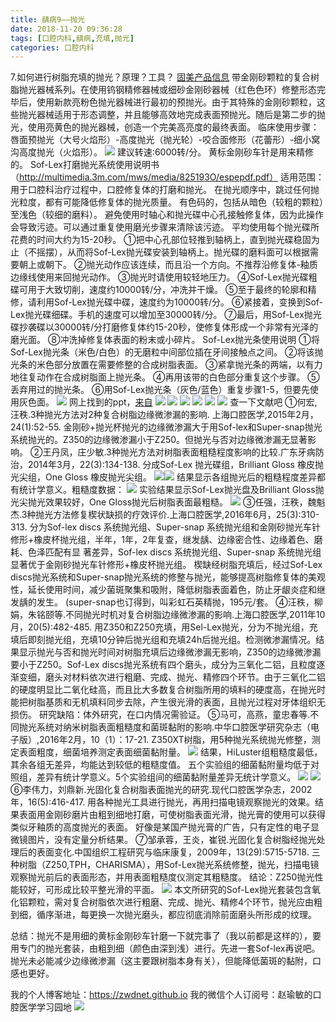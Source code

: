 ```yaml
---
title: 龋病9——抛光
date: 2018-11-20 09:36:28
tags: [口腔内科,龋病,充填,抛光]
categories: 口腔内科
---
```

7.如何进行树脂充填的抛光？原理？工具？
[固美产品信息](https://www.kometdental.de/~/media/KometDental/Product%20Info/SyncFolder/413761_pdf.pdf?e24ab82f-c86a-42ce-b216-55fa02ea3cae)
带金刚砂颗粒的复合树脂抛光器械系列。在使用钨钢精修器械或细砂金刚砂器械（红色色环）修整形态完毕后，使用新款亮粉色抛光器械进行最初的预抛光。由于其特殊的金刚砂颗粒，这些抛光器械适用于形态调整，并且能够高效地完成表面预抛光。随后是第二步的抛光，使用亮黄色的抛光器械，创造一个完美高亮度的最终表面。
临床使用步骤：唇面预抛光（大号火焰形）-高度抛光（抛光轮）-咬合面修形（花蕾形）-细小窝沟高度抛光（火焰形）。
![](https://zymblog-1258069789.cos.ap-chengdu.myqcloud.com/blog0037-qb9-pg/01.jpg)
建议转速:6000转/分。
黄标金刚砂车针是用来精修的。
Sof-Lex打磨抛光系统使用说明书
（http://multimedia.3m.com/mws/media/825193O/espepdf.pdf）
适用范围：用于口腔科治疗过程中，口腔修复体的打磨和抛光。
在抛光顺序中，跳过任何抛光粒度，都有可能降低修复体的抛光质量。
有色码的，包括从暗色（较粗的颗粒）至浅色（较细的磨料）。
避免使用时轴心和抛光碟中心孔接触修复体，因为此操作会导致污迹。可以通过重复使用磨光步骤来清除该污迹。
平均使用每个抛光碟所花费的时间大约为15-20秒。
①把中心孔部位轻推到轴柄上，直到抛光碟稳固为止（不摇摆），从而将Sof-Lex抛光碟安装到轴柄上。抛光碟的磨料面可以根据需要朝上或朝下。
②抛光动作应该连续，而且沿一个方向。不推荐沿修复体-釉质边缘线使用来回抛光动作。
③抛光时请使用较轻地压力。
④Sof-Lex抛光碟粗碟可用于大致切削，速度约10000转/分，冲洗并干燥。
⑤至于最终的轮廓和精修，请利用Sof-Lex抛光碟中碟，速度约为10000转/分。
⑥紧接着，变换到Sof-Lex抛光碟细碟。手机的速度可以增加至30000转/分。
⑦最后，用Sof-Lex抛光碟抄袭碟以30000转/分打磨修复体约15-20秒，使修复体形成一个非常有光泽的磨光面。
⑧冲洗掉修复体表面的粉末或小碎片。
Sof-Lex抛光条使用说明
①将Sof-Lex抛光条（米色/白色）的无磨粒中间部位插在牙间接触点之间。
②将该抛光条的米色部分放置在需要修整的合成树脂表面。
③紧拿抛光条的两端，以有力地往复动作在合成树脂面上抛光条。
④再用该带的白色部分重复这个步骤。
⑤丢弃用过的抛光条。
⑥用Sof-Lex抛光条（灰色/蓝色）重复步骤1-5，但要先使用灰色面。
![](https://zymblog-1258069789.cos.ap-chengdu.myqcloud.com/blog0037-qb9-pg/01.jpg)
网上找到的ppt，[来自](http://www.doc88.com/p-7778667685796.html)
![](https://zymblog-1258069789.cos.ap-chengdu.myqcloud.com/blog0037-qb9-pg/03.jpg)
![](https://zymblog-1258069789.cos.ap-chengdu.myqcloud.com/blog0037-qb9-pg/04.jpg)
![](https://zymblog-1258069789.cos.ap-chengdu.myqcloud.com/blog0037-qb9-pg/05.jpg)
![](https://zymblog-1258069789.cos.ap-chengdu.myqcloud.com/blog0037-qb9-pg/06.jpg)
![](https://zymblog-1258069789.cos.ap-chengdu.myqcloud.com/blog0037-qb9-pg/07.jpg)
![](https://zymblog-1258069789.cos.ap-chengdu.myqcloud.com/blog0037-qb9-pg/08.jpg)
查一下文献吧
①何宏,汪秩.3种抛光方法对2种复合树脂边缘微渗漏的影响. 上海口腔医学,2015年2月，24(1):52-55.
金刚砂+抛光杯抛光的边缘微渗漏大于用Sof-lex和Super-snap抛光系统抛光的。Z350的边缘微渗漏小于Z250。但抛光与否对边缘微渗漏无显著影响。
②王丹凤，庄少敏.3种抛光方法对树脂表面粗糙程度影响的比较.广东牙病防治，2014年3月，22(3):134-138.
分成Sof-Lex 抛光碟组，Brilliant Gloss 橡皮抛光尖组，One Gloss 橡皮抛光尖组。
![](https://zymblog-1258069789.cos.ap-chengdu.myqcloud.com/blog0037-qb9-pg/01.jpg)![](https://zymblog-1258069789.cos.ap-chengdu.myqcloud.com/blog0037-qb9-pg/09.jpg)
结果显示各组抛光后的粗糙程度差异都有统计学意义。粗糙度数据：
![](https://zymblog-1258069789.cos.ap-chengdu.myqcloud.com/blog0037-qb9-pg/10.jpg)
实验结果显示Sof-Lex抛光盘及Brilliant Gloss抛光尖抛光效果较好，One Gloss抛光后树脂表面最粗糙。
![](https://zymblog-1258069789.cos.ap-chengdu.myqcloud.com/blog0037-qb9-pg/11.jpg)
③任强，汪秩，魏魁杰.3种抛光方法修复楔状缺损的疗效评价.上海口腔医学,2016年6月，25(3):310-313.
分为Sof-lex discs 系统抛光组、Super-snap 系统抛光组和金刚砂抛光车针修形+橡皮杯抛光组，半年，1年，2年复查，继发龋、边缘密合性、边缘着色、磨耗、色泽匹配有显
著差异，Sof-lex discs 系统抛光组、Super-snap 系统抛光组显著优于金刚砂抛光车针修形+橡皮杯抛光组。
楔缺经树脂充填后，经过Sof-Lex discs抛光系统和Super-snap抛光系统的修整与抛光，能够提高树脂修复体的美观性，延长使用时间，减少菌斑聚集和吸附，降低树脂表面着色，防止牙龈炎症和继发龋的发生。
(super-snap也订得到，叫彩虹石英精抛，195元/套。
④汪秩，柳娟，朱铭颐等.不同抛光时机对复合树脂边缘微渗漏的影响.上海口腔医学,2011年10月，20(5):482-485.
用Z350和Z250充填，用Sel-Lex抛光，分为不抛光组，充填后即刻抛光组，充填10分钟后抛光组和充填24h后抛光组。检测微渗漏情况。结果显示抛光与否和抛光时间对树脂充填后边缘微渗漏无影响，Z350的边缘微渗漏要小于Z250。Sof-Lex discs抛光系统有四个磨头，成分为三氧化二铝，且粒度逐渐变细，磨头对材料依次进行粗磨、完成、抛光、精修四个环节。由于三氧化二铝的硬度明显比二氧化硅高，而且比大多数复合树脂所用的填料的硬度高，在抛光时能把树脂基质和无机填料同步去除，产生很光滑的表面，且抛光过程对牙体组织无损伤。
研究缺陷：体外研究，在口内情况需验证。
⑤马可，高燕，童忠春等.不同抛光系统对纳米树脂表面粗糙度和菌斑黏附的影响.中华口腔医学研究杂志（电子版）,2016年2月，10（1）：17-21.
Z350XT树脂，用5种抛光系统抛光修整，测定表面粗度，细菌培养测定表面细菌黏附量。
![](https://zymblog-1258069789.cos.ap-chengdu.myqcloud.com/blog0037-qb9-pg/12.jpg)
结果，HiLuster组粗糙度最低，其余各组无差异，均能达到较低的粗糙度值。
五个实验组的细菌黏附量均低于对照组，差异有统计学意义。5个实验组间的细菌黏附量差异无统计学意义。
![](https://zymblog-1258069789.cos.ap-chengdu.myqcloud.com/blog0037-qb9-pg/13.jpg)
![](https://zymblog-1258069789.cos.ap-chengdu.myqcloud.com/blog0037-qb9-pg/14.jpg)
⑥李伟力，刘鼎新.光固化复合树脂表面抛光的研究.现代口腔医学杂志，2002年，16(5):416-417.
用各种抛光工具进行抛光，再用扫描电镜观察抛光的效果。结果表面用金刚砂磨片由粗到细地打磨，可使树脂表面光滑，抛光膏的使用可以获得类似牙釉质的高度抛光的表面。
好像是某国产抛光膏的广告，只有定性的电子显微镜图片，没有定量分析结果。
⑦邹承蓉，王炎，崔锐.光固化复合树脂经抛光处理后的表面变化.中国组织工程研究与临床康复，2009年，13(29):5715-5718.
三种树脂（Z250,TPH，CHARISMA），用Sof-Lex抛光系统修整，抛光，扫描电镜观察抛光前后的表面形态，并用表面粗糙度仪测定其粗糙度。
结论：Z250抛光性能较好，可形成比较平整光滑的平面。
![](https://zymblog-1258069789.cos.ap-chengdu.myqcloud.com/blog0037-qb9-pg/15.jpg)
本文所研究的Sof-Lex抛光套装包含氧化铝颗粒，需对复合树脂依次进行粗磨、完成、抛光、精修4个环节，抛光应由粗到细，循序渐进，每更换一次抛光磨头，都应彻底消除前面磨头所形成的纹理。

总结：抛光不是用细的黄标金刚砂车针磨一下就完事了（我以前都是这样的），要用专门的抛光套装，由粗到细（颜色由深到浅）进行。先进一套Sof-lex再说吧。抛光未必能减少边缘微渗漏（这主要跟树脂本身有关），但能降低菌斑的黏附，口感也更好。

我的个人博客地址：https://zwdnet.github.io
我的微信个人订阅号：赵瑜敏的口腔医学学习园地
![](https://zymblog-1258069789.cos.ap-chengdu.myqcloud.com/other/wx.jpg)
